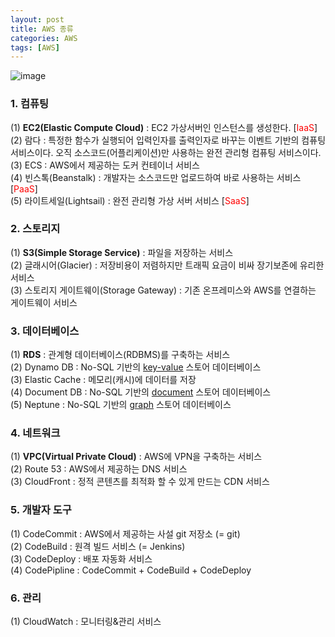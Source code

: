 ```yaml
---
layout: post
title: AWS 종류
categories: AWS
tags: [AWS]
---
```

![image](https://user-images.githubusercontent.com/48157259/138580277-fce25474-73ed-498a-97a7-6a4e62c00191.png)

### 1. 컴퓨팅
(1) **EC2(Elastic Compute Cloud)** : EC2 가상서버인 인스턴스를 생성한다.  [<span style="color:red;">IaaS</span>]  
(2) 람다 : 특정한 함수가 실행되어 입력인자를 출력인자로 바꾸는 이벤트 기반의 컴퓨팅 서비스이다. 오직 소스코드(어플리케이션)만 사용하는 완전 관리형 컴퓨팅 서비스이다.  
(3) ECS : AWS에서 제공하는 도커 컨테이너 서비스  
(4) 빈스톡(Beanstalk) : 개발자는 소스코드만 업로드하여 바로 사용하는 서비스 [<span style="color:red;">PaaS</span>]  
(5) 라이트세일(Lightsail) : 완전 관리형 가상 서버 서비스 [<span style="color:red;">SaaS</span>]  


### 2. 스토리지
(1) **S3(Simple Storage Service)** : 파일을 저장하는 서비스  
(2) 글래시어(Glacier) : 저장비용이 저렴하지만 트래픽 요금이 비싸 장기보존에 유리한 서비스  
(3) 스토리지 게이트웨이(Storage Gateway) : 기존 온프레미스와 AWS를 연결하는 게이트웨이 서비스  


### 3. 데이터베이스
(1) **RDS** : 관계형 데이터베이스(RDBMS)를 구축하는 서비스  
(2) Dynamo DB : No-SQL 기반의 <u>key-value</u> 스토어 데이터베이스  
(3) Elastic Cache : 메모리(캐시)에 데이터를 저장  
(4) Document DB : No-SQL 기반의 <u>document</u> 스토어 데이터베이스  
(5) Neptune : No-SQL 기반의 <u>graph</u> 스토어 데이터베이스  


### 4. 네트워크
(1) **VPC(Virtual Private Cloud)** : AWS에 VPN을 구축하는 서비스  
(2) Route 53 : AWS에서 제공하는 DNS 서비스  
(3) CloudFront : 정적 콘텐츠를 최적화 할 수 있게 만드는 CDN 서비스  


### 5. 개발자 도구
(1) CodeCommit : AWS에서 제공하는 사설 git 저장소 (= git)  
(2) CodeBuild : 원격 빌드 서비스 (= Jenkins)  
(3) CodeDeploy : 배포 자동화 서비스  
(4) CodePipline : CodeCommit + CodeBuild + CodeDeploy


### 6. 관리
(1) CloudWatch : 모니터링&관리 서비스